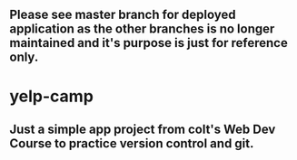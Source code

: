 ## Please see master branch for deployed application as the other branches is no longer maintained and it's purpose is just for reference only.

# yelp-camp

## Just a simple app project from colt's Web Dev Course to practice version control and git.
